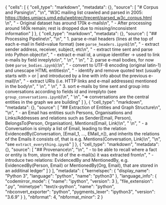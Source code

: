 {
 "cells": [
  {
   "cell_type": "markdown",
   "metadata": {},
   "source": [
    "# Corpus and Parsing\n",
    "\n",
    "W3C mailing list crawled and parsed in 2005: https://tides.umiacs.umd.edu/webtrec/trecent/parsed_w3c_corpus.html <br>\n",
    " - Original dataset has around 170k e-mails\n",
    " - After processing around 140k remain; rest is dropped due to missing/inconsistent information"
   ]
  },
  {
   "cell_type": "markdown",
   "metadata": {},
   "source": [
    "## Processing Pipeline\n",
    "\n",
    " 1. parse e-mail headers (lines at the top of each e-mail in field=value format) (see `parse_headers.ipynb`):\n",
    "   - extract sender address, receiver, subject, etc\n",
    "   - extract time sent and parse into Python object\n",
    "   - extract e-mail id, a unique identifier -> used to link e-mails by field inreplyto\n",
    "   \n",
    "   \n",
    " 2. parse e-mail bodies, for now (see `parse_bodies.ipynb`):\n",
    "   - convert to UTF-8 encoding (original latin-1) and unescape HTML entities\n",
    "   - identify and remove quoted text (usually starts with > or | and introduced by a line with info about the previous e-mail)\n",
    "   - extract URIs (i.e. HTTP links and e-mail addresses) mentioned in the body\n",
    "   \n",
    "   \n",
    " 3. sort e-mails by time sent and group into conversations according to fields id and inreplyto (see `group_conversations.ipynb`)\n",
    " \n",
    "=> conversations are the central entities in the graph we are building"
   ]
  },
  {
   "cell_type": "markdown",
   "metadata": {},
   "source": [
    "## Extraction of Entities and Graph Structure\n",
    "\n",
    " - an Email has entities such Persons, Organisations and Links/Addresses and relations such as Sender(Email, Person), BelongsTo(Person, Organisation), Mentions(Email, Link)\n",
    " \n",
    " - a Conversation is simply a list of Email, leading to the relation EvidencedBy(Conversation, [Email_1, ..., EMail_n]), and inherits the relations of the Emails it consists of, that is e.g. Mentions(Conversation, Link)\n",
    "\n",
    "see `extract_everything.ipynb`"
   ]
  },
  {
   "cell_type": "markdown",
   "metadata": {},
   "source": [
    "## Provenance\n",
    "\n",
    " - to be able to recall where a fact or entity is from, store the id of the e-mail(s) it was extracted from\n",
    " - introduce two relations: EvidencedBy and MentionedBy, e.g. EvidencedBy(Person, Email) or MentionedBy(Org, Email), that are stored in an additinal ledger"
   ]
  }
 ],
 "metadata": {
  "kernelspec": {
   "display_name": "Python 3",
   "language": "python",
   "name": "python3"
  },
  "language_info": {
   "codemirror_mode": {
    "name": "ipython",
    "version": 3
   },
   "file_extension": ".py",
   "mimetype": "text/x-python",
   "name": "python",
   "nbconvert_exporter": "python",
   "pygments_lexer": "ipython3",
   "version": "3.6.9"
  }
 },
 "nbformat": 4,
 "nbformat_minor": 2
}
